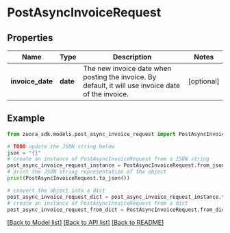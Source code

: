 # PostAsyncInvoiceRequest


## Properties

Name | Type | Description | Notes
------------ | ------------- | ------------- | -------------
**invoice_date** | **date** | The new invoice date when posting the invoice. By default, it will use invoice date of the invoice. | [optional] 

## Example

```python
from zuora_sdk.models.post_async_invoice_request import PostAsyncInvoiceRequest

# TODO update the JSON string below
json = "{}"
# create an instance of PostAsyncInvoiceRequest from a JSON string
post_async_invoice_request_instance = PostAsyncInvoiceRequest.from_json(json)
# print the JSON string representation of the object
print(PostAsyncInvoiceRequest.to_json())

# convert the object into a dict
post_async_invoice_request_dict = post_async_invoice_request_instance.to_dict()
# create an instance of PostAsyncInvoiceRequest from a dict
post_async_invoice_request_from_dict = PostAsyncInvoiceRequest.from_dict(post_async_invoice_request_dict)
```
[[Back to Model list]](../README.md#documentation-for-models) [[Back to API list]](../README.md#documentation-for-api-endpoints) [[Back to README]](../README.md)


